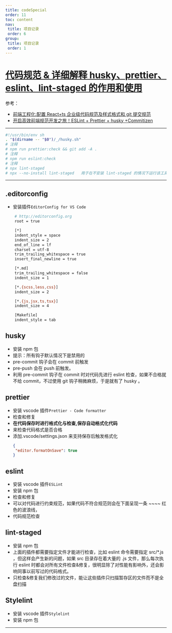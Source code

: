 ```yaml
---
title: codeSpecial
order: 11
toc: content
nav:
 title: 项目记录
 order: 6
group:
 title: 项目记录
 order: 1
---
```


# [代码规范 & 详细解释 husky、prettier、eslint、lint-staged 的作用和使用][1]

参考：

- [前端工程化:配置 React+ts 企业级代码规范及样式格式和 git 提交规范][2]
- [开启高效前端规范开发之旅！ESLint + Prettier + husky +Commitizen][3]

---

```sh
#!/usr/bin/env sh
. "$(dirname -- "$0")/_/husky.sh"
# 注释
# npm run prettier:check && git add -A .
# 注释
# npm run eslint:check
# 注释
# npx lint-staged
# npx --no-install lint-staged   用于在不安装 lint-staged 的情况下运行该工具
```

---

## .editorconfig

- 安装插件`EditorConfig for VS Code`

```sh
    # http://editorconfig.org
    root = true

    [*]
    indent_style = space
    indent_size = 2
    end_of_line = lf
    charset = utf-8
    trim_trailing_whitespace = true
    insert_final_newline = true

    [*.md]
    trim_trailing_whitespace = false
    indent_size = 1

    [*.{scss,less,css}]
    indent_size = 2

    [*.{js,jsx,ts,tsx}]
    indent_size = 4

    [Makefile]
    indent_style = tab

```

## husky

- 安装 npm 包
- 提示：所有钩子默认情况下是禁用的
- pre-commit 钩子会在 commit 前触发
- pre-push 会在 push 前触发。
- 利用 pre-commit 钩子在 commit 时对代码先进行 eslint 检查，如果不合格就不给 commit，不过使用 git 钩子稍微麻烦，于是就有了 husky 。

## prettier

- 安装 vscode 插件`Prettier - Code formatter`
- 检查和修复
- **在代码保存时进行格式化与检查,保存自动格式化代码**
- 来检查代码格式是否合格
- 添加.vscode/settings.json 来支持保存后触发格式化
  ```json
  {
   "editor.formatOnSave": true
  }
  ```

## eslint

- 安装 vscode 插件`ESLint`
- 安装 npm 包
- 检查和修复
- 可以对代码进行约束规范，如果代码不符合规范则会在下面呈现一条 ~~~~ 红色的波浪线，
- 代码规范检查

## lint-staged

- 安装 npm 包
- 上面的插件都需要指定文件才能进行检查，比如 eslint 命令需要指定 src/\*.js ，但这样会产生新的问题，如果 src 目录存在着大量的 .js 文件，那么每次执行 eslint 时都会对所有文件检查&修复，很明显除了对性能有影响外，还会影响同事以前写过的代码格式。
- 只检查&修复我们修改过的文件，能让这些插件只扫描暂存区的文件而不是全盘扫描

## Stylelint

- 安装 vscode 插件`Stylelint`
- 安装 npm 包

---

[1]: https://blog.csdn.net/cookcyq__/article/details/125457031 '代码规范 & 详细解释 husky、prettier、eslint、lint-staged 的作用和使用'
[2]: https://juejin.cn/post/7101596844181962788#heading-38 '前端工程化:配置React+ts企业级代码规范及样式格式和git提交规范'
[3]: https://mp.weixin.qq.com/s/0q13PZ6vNxrbrpuxQxxt-g '开启高效前端规范开发之旅！ESLint + Prettier + husky +Commitizen'
